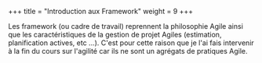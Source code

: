 +++
title = "Introduction aux Framework"
weight = 9
+++

Les framework (ou cadre de travail) reprennent la philosophie Agile ainsi que les caractéristiques de la gestion de projet Agiles (estimation, planification actives, etc ...). C'est pour cette raison que je l'ai fais intervenir à la fin du cours sur l'agilité car ils ne sont un agrégats de pratiques Agile.